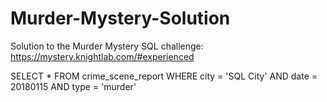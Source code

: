 # Murder-Mystery-Solution
Solution to the Murder Mystery SQL challenge: https://mystery.knightlab.com/#experienced

SELECT *
FROM crime_scene_report
WHERE city = 'SQL City'
	AND date = 20180115
	AND type = 'murder'

